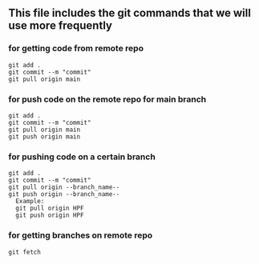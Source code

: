 ## This file includes the git commands that we will use more frequently

### for getting code from remote repo 
```
git add .
git commit --m "commit"
git pull origin main
```


### for push code on the remote repo for main branch
```
git add .
git commit --m "commit"
git pull origin main
git push origin main
```

### for pushing code on a certain branch 
```
git add .
git commit --m "commit"
git pull origin --branch_name--
git push origin --branch_name--
  Example:
  git pull origin HPF
  git push origin HPF
```
### for getting branches on remote repo
```
git fetch
```
